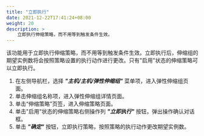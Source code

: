 ```yaml
---
title: "立即执行"
date: 2021-12-22T17:41:24+08:00
weight: 20
description: >
    立即执行伸缩策略，而不用等到触发条件生效。
---
```


该功能用于立即执行伸缩策略，而不用等到触发条件生效。立即执行后，伸缩组的期望实例数将会按照策略设置的执行动作进行更改。只有"启用"状态的伸缩策略可以立即执行。

1. 在左侧导航栏，选择 **_"主机/主机/弹性伸缩组"_** 菜单项，进入弹性伸缩组页面。
2. 单击伸缩组名称项，进入弹性伸缩组详情页面。
2. 单击“伸缩策略”页签，进入伸缩策略页面。
3. 单击"启用"状态的伸缩策略右侧操作列 **_"立即执行"_** 按钮，弹出操作确认对话框。
4. 单击 **_"确定"_** 按钮，立即执行策略，按照策略的执行动作更改期望实例数。